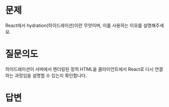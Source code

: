 # 문제
React에서 hydration(하이드레이션)이란 무엇이며, 이를 사용하는 이유를 설명해주세요.

# 질문의도
하이드레이션이 서버에서 렌더링된 정적 HTML을 클라이언트에서 React로 다시 연결하는 과정임을 설명할 수 있는지 확인합니다.

# 답변